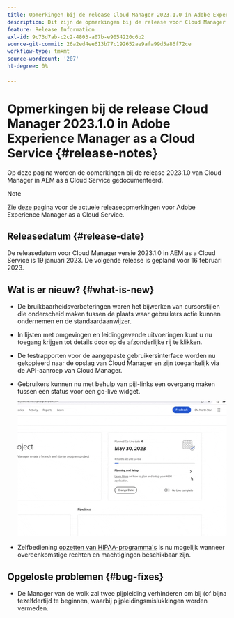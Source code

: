```yaml
---
title: Opmerkingen bij de release Cloud Manager 2023.1.0 in Adobe Experience Manager as a Cloud Service
description: Dit zijn de opmerkingen bij de release voor Cloud Manager 2024.1.0 in AEM as a Cloud Service.
feature: Release Information
exl-id: 9c73d7ab-c2c2-4803-a07b-e9054220c6b2
source-git-commit: 26a2ed4ee613b77c192652ae9afa99d5a86f72ce
workflow-type: tm+mt
source-wordcount: '207'
ht-degree: 0%

---
```



# Opmerkingen bij de release Cloud Manager 2023.1.0 in Adobe Experience Manager as a Cloud Service {#release-notes}

Op deze pagina worden de opmerkingen bij de release 2023.1.0 van Cloud Manager in AEM as a Cloud Service gedocumenteerd.

>[!NOTE]
>
>Zie [deze pagina](/help/release-notes/release-notes-cloud/release-notes-current.md) voor de actuele releaseopmerkingen voor Adobe Experience Manager as a Cloud Service.

## Releasedatum {#release-date}

De releasedatum voor Cloud Manager versie 2023.1.0 in AEM as a Cloud Service is 19 januari 2023. De volgende release is gepland voor 16 februari 2023.

## Wat is er nieuw? {#what-is-new}

* De bruikbaarheidsverbeteringen waren het bijwerken van cursorstijlen die onderscheid maken tussen de plaats waar gebruikers actie kunnen ondernemen en de standaardaanwijzer.

* In lijsten met omgevingen en leidinggevende uitvoeringen kunt u nu toegang krijgen tot details door op de afzonderlijke rij te klikken.

* De testrapporten voor de aangepaste gebruikersinterface worden nu gekopieerd naar de opslag van Cloud Manager en zijn toegankelijk via de API-aanroep van Cloud Manager.

* Gebruikers kunnen nu met behulp van pijl-links een overgang maken tussen een status voor een go-live widget.

   ![Go-live widgetovergangen](assets/go-live-transitions.gif)

* Zelfbediening [opzetten van HIPAA-programma&#39;s](/help/implementing/cloud-manager/getting-access-to-aem-in-cloud/creating-production-programs.md) is nu mogelijk wanneer overeenkomstige rechten en machtigingen beschikbaar zijn.

## Opgeloste problemen {#bug-fixes}

* De Manager van de wolk zal twee pijpleiding verhinderen om bij (of bijna tezelfdertijd te beginnen, waarbij pijpleidingsmislukkingen worden vermeden.
